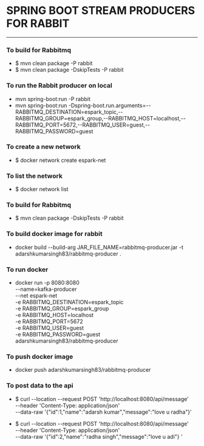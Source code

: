 # SPRING BOOT STREAM PRODUCERS FOR RABBIT

---

### To build for Rabbitmq
* $ mvn clean package  -P rabbit
* $ mvn clean package -DskipTests -P rabbit

### To run the Rabbit producer on local 
* mvn spring-boot:run -P rabbit
* mvn spring-boot:run -Dspring-boot.run.arguments=--RABBITMQ_DESTINATION=espark_topic,--RABBITMQ_GROUP=espark_group,--RABBITMQ_HOST=localhost,--RABBITMQ_PORT=5672,--RABBITMQ_USER=guest,--RABBITMQ_PASSWORD=guest


### To create a new network
* $ docker network create espark-net

### To list the network
* $ docker network list

### To build for Rabbitmq
* $ mvn clean package -DskipTests -P rabbit
### To build docker image for rabbit
* docker build --build-arg JAR_FILE_NAME=rabbitmq-producer.jar  -t adarshkumarsingh83/rabbitmq-producer .

### To run docker
* docker run -p 8080:8080 \
  --name=kafka-producer  \
  --net espark-net  \
  -e RABBITMQ_DESTINATION=espark_topic \
  -e RABBITMQ_GROUP=espark_group   \
  -e RABBITMQ_HOST=localhost \
  -e RABBITMQ_PORT=5672  \
  -e RABBITMQ_USER=guest  \
  -e RABBITMQ_PASSWORD=guest \
  adarshkumarsingh83/rabbitmq-producer

### To push docker image 
* docker push adarshkumarsingh83/rabbitmq-producer

### To post data to the api 
* $ curl --location --request POST 'http://localhost:8080/api/message' \
--header 'Content-Type: application/json' \
--data-raw '{"id":1,"name":"adarsh kumar","message":"love u radha"}'

* $ curl --location --request POST 'http://localhost:8080/api/message' \
--header 'Content-Type: application/json' \
--data-raw '{"id":2,"name":"radha singh","message":"love u adi"} '